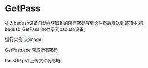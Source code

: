 # GetPass
插入badusb设备自动将获取到的所有密码写到文件然后发送到邮箱中,把badusb_GetPass.ino烧录到badusb设备。

运行实例
![image](https://github.com/kissgeek/GetPass/blob/master/image/GetPass.png)


GetPass.exe
获取所有密码


PassUP.ps1
上传文件到邮箱

